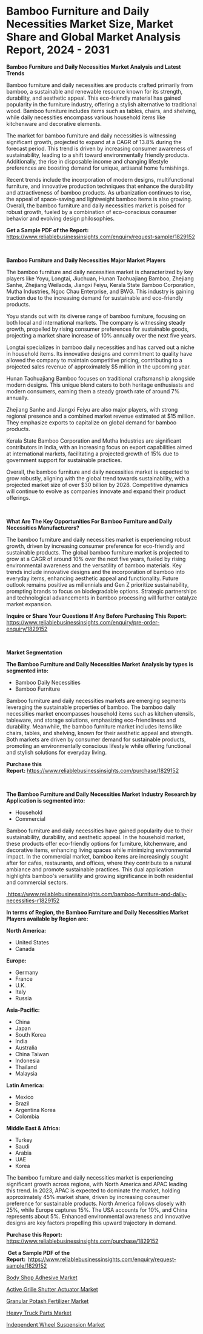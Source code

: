 <p><h1>Bamboo Furniture and Daily Necessities Market Size, Market Share and Global Market Analysis Report, 2024 - 2031</h1></p><p><strong>Bamboo Furniture and Daily Necessities Market Analysis and Latest Trends</strong></p>
<p><p>Bamboo furniture and daily necessities are products crafted primarily from bamboo, a sustainable and renewable resource known for its strength, durability, and aesthetic appeal. This eco-friendly material has gained popularity in the furniture industry, offering a stylish alternative to traditional wood. Bamboo furniture includes items such as tables, chairs, and shelving, while daily necessities encompass various household items like kitchenware and decorative elements.</p><p>The market for bamboo furniture and daily necessities is witnessing significant growth, projected to expand at a CAGR of 13.8% during the forecast period. This trend is driven by increasing consumer awareness of sustainability, leading to a shift toward environmentally friendly products. Additionally, the rise in disposable income and changing lifestyle preferences are boosting demand for unique, artisanal home furnishings.</p><p>Recent trends include the incorporation of modern designs, multifunctional furniture, and innovative production techniques that enhance the durability and attractiveness of bamboo products. As urbanization continues to rise, the appeal of space-saving and lightweight bamboo items is also growing. Overall, the bamboo furniture and daily necessities market is poised for robust growth, fueled by a combination of eco-conscious consumer behavior and evolving design philosophies.</p></p>
<p><strong>Get a Sample PDF of the Report:&nbsp;</strong> <a href="https://www.reliablebusinessinsights.com/enquiry/request-sample/1829152?utm_campaign=1555&utm_medium=2&utm_source=Github&utm_content=ia&utm_term=15102024&utm_id=bamboo-furniture-and-daily-necessities">https://www.reliablebusinessinsights.com/enquiry/request-sample/1829152</a></p>
<p>&nbsp;</p>
<p><strong>Bamboo Furniture and Daily Necessities Major Market Players</strong></p>
<p><p>The bamboo furniture and daily necessities market is characterized by key players like Yoyu, Longtai, Jiuchuan, Hunan Taohuajiang Bamboo, Zhejiang Sanhe, Zhejiang Weilaoda, Jiangxi Feiyu, Kerala State Bamboo Corporation, Mutha Industries, Ngoc Chau Enterprise, and BWG. This industry is gaining traction due to the increasing demand for sustainable and eco-friendly products.</p><p>Yoyu stands out with its diverse range of bamboo furniture, focusing on both local and international markets. The company is witnessing steady growth, propelled by rising consumer preferences for sustainable goods, projecting a market share increase of 10% annually over the next five years.</p><p>Longtai specializes in bamboo daily necessities and has carved out a niche in household items. Its innovative designs and commitment to quality have allowed the company to maintain competitive pricing, contributing to a projected sales revenue of approximately $5 million in the upcoming year.</p><p>Hunan Taohuajiang Bamboo focuses on traditional craftsmanship alongside modern designs. This unique blend caters to both heritage enthusiasts and modern consumers, earning them a steady growth rate of around 7% annually. </p><p>Zhejiang Sanhe and Jiangxi Feiyu are also major players, with strong regional presence and a combined market revenue estimated at $15 million. They emphasize exports to capitalize on global demand for bamboo products.</p><p>Kerala State Bamboo Corporation and Mutha Industries are significant contributors in India, with an increasing focus on export capabilities aimed at international markets, facilitating a projected growth of 15% due to government support for sustainable practices.</p><p>Overall, the bamboo furniture and daily necessities market is expected to grow robustly, aligning with the global trend towards sustainability, with a projected market size of over $30 billion by 2028. Competitive dynamics will continue to evolve as companies innovate and expand their product offerings.</p></p>
<p>&nbsp;</p>
<p><strong>What Are The Key Opportunities For Bamboo Furniture and Daily Necessities Manufacturers?</strong></p>
<p><p>The bamboo furniture and daily necessities market is experiencing robust growth, driven by increasing consumer preference for eco-friendly and sustainable products. The global bamboo furniture market is projected to grow at a CAGR of around 10% over the next five years, fueled by rising environmental awareness and the versatility of bamboo materials. Key trends include innovative designs and the incorporation of bamboo into everyday items, enhancing aesthetic appeal and functionality. Future outlook remains positive as millennials and Gen Z prioritize sustainability, prompting brands to focus on biodegradable options. Strategic partnerships and technological advancements in bamboo processing will further catalyze market expansion.</p></p>
<p><strong>Inquire or Share Your Questions If Any Before Purchasing This Report:</strong> <a href="https://www.reliablebusinessinsights.com/enquiry/pre-order-enquiry/1829152?utm_campaign=1555&utm_medium=2&utm_source=Github&utm_content=ia&utm_term=15102024&utm_id=bamboo-furniture-and-daily-necessities">https://www.reliablebusinessinsights.com/enquiry/pre-order-enquiry/1829152</a></p>
<p>&nbsp;</p>
<p><strong>Market Segmentation</strong></p>
<p><strong>The Bamboo Furniture and Daily Necessities Market Analysis by types is segmented into:</strong></p>
<p><ul><li>Bamboo Daily Necessities</li><li>Bamboo Furniture</li></ul></p>
<p><p>Bamboo furniture and daily necessities markets are emerging segments leveraging the sustainable properties of bamboo. The bamboo daily necessities market encompasses household items such as kitchen utensils, tableware, and storage solutions, emphasizing eco-friendliness and durability. Meanwhile, the bamboo furniture market includes items like chairs, tables, and shelving, known for their aesthetic appeal and strength. Both markets are driven by consumer demand for sustainable products, promoting an environmentally conscious lifestyle while offering functional and stylish solutions for everyday living.</p></p>
<p><strong>Purchase this Report:&nbsp;</strong><a href="https://www.reliablebusinessinsights.com/purchase/1829152?utm_campaign=1555&utm_medium=2&utm_source=Github&utm_content=ia&utm_term=15102024&utm_id=bamboo-furniture-and-daily-necessities">https://www.reliablebusinessinsights.com/purchase/1829152</a></p>
<p>&nbsp;</p>
<p><strong>The Bamboo Furniture and Daily Necessities Market Industry Research by Application is segmented into:</strong></p>
<p><ul><li>Household</li><li>Commercial</li></ul></p>
<p><p>Bamboo furniture and daily necessities have gained popularity due to their sustainability, durability, and aesthetic appeal. In the household market, these products offer eco-friendly options for furniture, kitchenware, and decorative items, enhancing living spaces while minimizing environmental impact. In the commercial market, bamboo items are increasingly sought after for cafes, restaurants, and offices, where they contribute to a natural ambiance and promote sustainable practices. This dual application highlights bamboo's versatility and growing significance in both residential and commercial sectors.</p></p>
<p><a href="https://www.reliablebusinessinsights.com/bamboo-furniture-and-daily-necessities-r1829152?utm_campaign=1555&utm_medium=2&utm_source=Github&utm_content=ia&utm_term=15102024&utm_id=bamboo-furniture-and-daily-necessities">&nbsp;https://www.reliablebusinessinsights.com/bamboo-furniture-and-daily-necessities-r1829152</a></p>
<p><strong>In terms of Region, the Bamboo Furniture and Daily Necessities Market Players available by Region are:</strong></p>
<p>
    <p> <strong> North America: </strong>
        <ul>
            <li>United States</li>
            <li>Canada</li>
        </ul>
        </p> 
    <p> <strong> Europe: </strong>
        <ul>
            <li>Germany</li>
            <li>France</li>
            <li>U.K.</li>
            <li>Italy</li>
            <li>Russia</li>
        </ul>
        </p> 
    <p> <strong> Asia-Pacific: </strong>
        <ul>
            <li>China</li>
            <li>Japan</li>
            <li>South Korea</li>
            <li>India</li>
            <li>Australia</li>
            <li>China Taiwan</li>
            <li>Indonesia</li>
            <li>Thailand</li>
            <li>Malaysia</li>
        </ul>
        </p> 
    <p> <strong> Latin America: </strong>
        <ul>
            <li>Mexico</li>
            <li>Brazil</li>
            <li>Argentina Korea</li>
            <li>Colombia</li>
        </ul>
        </p> 
    <p> <strong> Middle East & Africa: </strong>
        <ul>
            <li>Turkey</li>
            <li>Saudi</li>
            <li>Arabia</li>
            <li>UAE</li>
            <li>Korea</li>
        </ul>
    </p>
    </p>
<p><p>The bamboo furniture and daily necessities market is experiencing significant growth across regions, with North America and APAC leading this trend. In 2023, APAC is expected to dominate the market, holding approximately 45% market share, driven by increasing consumer preference for sustainable products. North America follows closely with 25%, while Europe captures 15%. The USA accounts for 10%, and China represents about 5%. Enhanced environmental awareness and innovative designs are key factors propelling this upward trajectory in demand.</p></p>
<p><strong>Purchase this Report: </strong><a href="https://www.reliablebusinessinsights.com/purchase/1829152?utm_campaign=1555&utm_medium=2&utm_source=Github&utm_content=ia&utm_term=15102024&utm_id=bamboo-furniture-and-daily-necessities">https://www.reliablebusinessinsights.com/purchase/1829152</a></p>
<p>&nbsp;<strong>Get a Sample PDF of the Report:&nbsp;&nbsp;</strong><a href="https://www.reliablebusinessinsights.com/enquiry/request-sample/1829152?utm_campaign=1555&utm_medium=2&utm_source=Github&utm_content=ia&utm_term=15102024&utm_id=bamboo-furniture-and-daily-necessities">https://www.reliablebusinessinsights.com/enquiry/request-sample/1829152</a></p>
<p><strong></strong></p>
<p><p><a href="https://www.linkedin.com/pulse/body-shop-adhesive-market-size-share-growth-analysis-type-application-pnxuf?utm_campaign=1555&utm_medium=2&utm_source=Github&utm_content=ia&utm_term=15102024&utm_id=bamboo-furniture-and-daily-necessities">Body Shop Adhesive Market</a></p><p><a href="https://www.linkedin.com/pulse/insights-active-grille-shutter-actuator-industry-market-financial-y8jqf?utm_campaign=1555&utm_medium=2&utm_source=Github&utm_content=ia&utm_term=15102024&utm_id=bamboo-furniture-and-daily-necessities">Active Grille Shutter Actuator Market</a></p><p><a href="https://www.linkedin.com/pulse/insights-granular-potash-fertilizer-market-players-size-j7e3e?utm_campaign=1555&utm_medium=2&utm_source=Github&utm_content=ia&utm_term=15102024&utm_id=bamboo-furniture-and-daily-necessities">Granular Potash Fertilizer Market</a></p><p><a href="https://www.linkedin.com/pulse/in-depth-analysis-global-heavy-truck-parts-market-scope-its-rapid-9latf?utm_campaign=1555&utm_medium=2&utm_source=Github&utm_content=ia&utm_term=15102024&utm_id=bamboo-furniture-and-daily-necessities">Heavy Truck Parts Market</a></p><p><a href="https://www.linkedin.com/pulse/exploring-independent-wheel-suspension-market-dynamics-revenue-sj7uf?utm_campaign=1555&utm_medium=2&utm_source=Github&utm_content=ia&utm_term=15102024&utm_id=bamboo-furniture-and-daily-necessities">Independent Wheel Suspension Market</a></p></p>